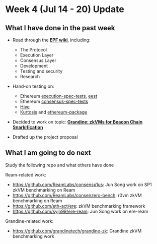 # Week 4 (Jul 14 - 20) Update

## What I have done in the past week

- Read through the [**EPF wiki**](https://epf.wiki/#/), including:
  - The Protocol
  - Execution Layer
  - Consensus Layer
  - Development
  - Testing and security
  - Research

- Hand-on testing on:
  - Ethereum [execution-spec-tests](https://github.com/ethereum/execution-spec-tests), [eest](https://eest.ethereum.org/main/)
  - Ethereum [consensus-spec-tests](https://github.com/ethereum/consensus-spec-tests)
  - [Hive](https://github.com/ethereum/hive)
  - [Kurtosis](https://docs.kurtosis.com/) and [ethereum-package](https://github.com/ethpandaops/ethereum-package)

- Decided to work on topic: [**Grandine: zkVMs for Beacon Chain Snarkification**](https://github.com/eth-protocol-fellows/cohort-six/blob/master/projects/project-ideas.md#grandine-zkvms-for-beacon-chain-snarkification)

- Drafted up the project proposal

## What I am going to do next

Study the following repo and what others have done

Ream-related work:
- https://github.com/ReamLabs/consensp1us: Jun Song work on SP1 zkVM benchmarking on Ream
- https://github.com/ReamLabs/consenzero-bench: r0vm zkVM benchmarking on Ream
- https://github.com/eth-act/ere: zkVM benchmarking framework
- https://github.com/syjn99/ere-ream: Jun Song work on ere-ream

Grandine-related work:
- https://github.com/grandinetech/grandine-zk: Grandine zkVM benchmarking work
